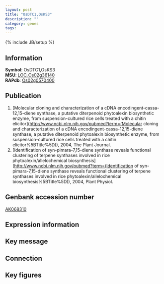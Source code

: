```yaml
---
layout: post
title: "OsDTC1,OsKS3"
description: ""
category: genes
tags: 
---
```

{% include JB/setup %}

## Information
__Symbol__: OsDTC1,OsKS3  
__MSU__: [LOC_Os02g36140](http://rice.plantbiology.msu.edu/cgi-bin/ORF_infopage.cgi?orf=LOC_Os02g36140)  
__RAPdb__: [Os02g0570400](http://rapdb.dna.affrc.go.jp/viewer/gbrowse_details/irgsp1?name=Os02g0570400)  

## Publication
1. [Molecular cloning and characterization of a cDNA encodingent-cassa-12,15-diene synthase, a putative diterpenoid phytoalexin biosynthetic enzyme, from suspension-cultured rice cells treated with a chitin elicitor](http://www.ncbi.nlm.nih.gov/pubmed?term=(Molecular cloning and characterization of a cDNA encodingent-cassa-12,15-diene synthase, a putative diterpenoid phytoalexin biosynthetic enzyme, from suspension-cultured rice cells treated with a chitin elicitor%5BTitle%5D)), 2004, The Plant Journal.
2. [Identification of syn-pimara-7,15-diene synthase reveals functional clustering of terpene synthases involved in rice phytoalexin/allelochemical biosynthesis](http://www.ncbi.nlm.nih.gov/pubmed?term=(Identification of syn-pimara-7,15-diene synthase reveals functional clustering of terpene synthases involved in rice phytoalexin/allelochemical biosynthesis%5BTitle%5D)), 2004, Plant Physiol.

## Genbank accession number
[AK068310](http://www.ncbi.nlm.nih.gov/nuccore/AK068310)

## Expression information

## Key message

## Connection

## Key figures


